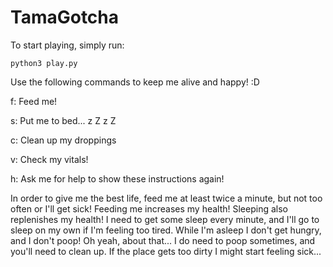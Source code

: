 # TamaGotcha

To start playing, simply run:

`python3 play.py`

Use the following commands to keep me alive and happy! :D

f:  Feed me!

s:  Put me to bed... z Z z Z

c:  Clean up my droppings

v:  Check my vitals!

h:  Ask me for help to show these instructions again!


In order to give me the best life, feed me at least twice a minute,
but not too often or I'll get sick! Feeding me increases my health!
Sleeping also replenishes my health! I need to get some sleep every minute,
and I'll go to sleep on my own if I'm feeling too tired.
While I'm asleep I don't get hungry, and I don't poop!
Oh yeah, about that... I do need to poop sometimes, and you'll need to clean up.
If the place gets too dirty I might start feeling sick...
